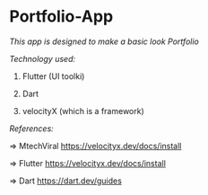 # Portfolio-App

*This app is designed to make a basic look Portfolio*

*Technology used:*

   1. Flutter (UI toolki)
   
   2. Dart
   
   3. velocityX (which is a framework)

*References:*

=> MtechViral https://velocityx.dev/docs/install

=> Flutter https://velocityx.dev/docs/install

=> Dart https://dart.dev/guides

